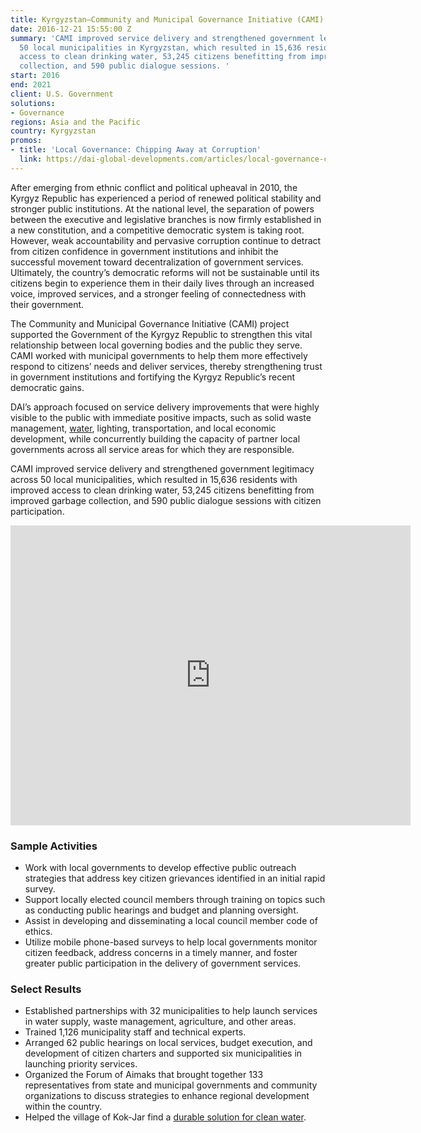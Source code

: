 ```yaml
---
title: Kyrgyzstan—Community and Municipal Governance Initiative (CAMI)
date: 2016-12-21 15:55:00 Z
summary: 'CAMI improved service delivery and strengthened government legitimacy across
  50 local municipalities in Kyrgyzstan, which resulted in 15,636 residents with improved
  access to clean drinking water, 53,245 citizens benefitting from improved garbage
  collection, and 590 public dialogue sessions. '
start: 2016
end: 2021
client: U.S. Government
solutions:
- Governance
regions: Asia and the Pacific
country: Kyrgyzstan
promos:
- title: 'Local Governance: Chipping Away at Corruption'
  link: https://dai-global-developments.com/articles/local-governance-chipping-away-at-corruption
---
```


After emerging from ethnic conflict and political upheaval in 2010, the Kyrgyz Republic has experienced a period of renewed political stability and stronger public institutions. At the national level, the separation of powers between the executive and legislative branches is now firmly established in a new constitution, and a competitive democratic system is taking root. However, weak accountability and pervasive corruption continue to detract from citizen confidence in government institutions and inhibit the successful movement toward decentralization of government services. Ultimately, the country’s democratic reforms will not be sustainable until its citizens begin to experience them in their daily lives through an increased voice, improved services, and a stronger feeling of connectedness with their government.

The Community and Municipal Governance Initiative (CAMI) project supported the Government of the Kyrgyz Republic to strengthen this vital relationship between local governing bodies and the public they serve. CAMI worked with municipal governments to help them more effectively respond to citizens’ needs and deliver services, thereby strengthening trust in government institutions and fortifying the Kyrgyz Republic’s recent democratic gains.

DAI’s approach focused on service delivery improvements that were highly visible to the public with immediate positive impacts, such as solid waste management, [water](https://usaidkg.exposure.co/water-in-kokjar?fbclid=IwAR0g-gfZ9XzIK4EIuc3UpuWTTBrEMJf5o__HPko0cVG5zrOCvEnTmzy3x9g), lighting, transportation, and local economic development, while concurrently building the capacity of partner local governments across all service areas for which they are responsible.

CAMI improved service delivery and strengthened government legitimacy across 50 local municipalities, which resulted in 15,636 residents with improved access to clean drinking water, 53,245 citizens benefitting from improved garbage collection, and 590 public dialogue sessions with citizen participation.

<iframe src="https://player.vimeo.com/video/377095587" width="640" height="480" frameborder="0" allow="autoplay; fullscreen" allowfullscreen></iframe>

### Sample Activities

* Work with local governments to develop effective public outreach strategies that address key citizen grievances identified in an initial rapid survey.
* Support locally elected council members through training on topics such as conducting public hearings and budget and planning oversight.
* Assist in developing and disseminating a local council member code of ethics.
* Utilize mobile phone-based surveys to help local governments monitor citizen feedback, address concerns in a timely manner, and foster greater public participation in the delivery of government services.

### Select Results

* Established partnerships with 32 municipalities to help launch services in water supply, waste management, agriculture, and other areas.
* Trained 1,126 municipality staff and technical experts.
* Arranged 62 public hearings on local services, budget execution, and development of citizen charters and supported six municipalities in launching priority services.
* Organized the Forum of Aimaks that brought together 133 representatives from state and municipal governments and community organizations to discuss strategies to enhance regional development within the country.
* Helped the village of Kok-Jar find a [durable solution for clean water](https://usaidkg.exposure.co/water-in-kokjar?fbclid=IwAR0g-gfZ9XzIK4EIuc3UpuWTTBrEMJf5o__HPko0cVG5zrOCvEnTmzy3x9g).
